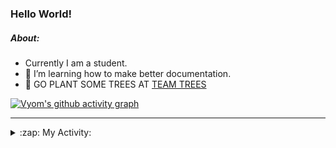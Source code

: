 ### Hello World!

##### About:
- Currently I am a student.
- 🌱 I’m learning how to make better documentation.
- 🌱 GO PLANT SOME TREES AT [TEAM TREES](https://teamtrees.org/)

[![Vyom's github activity graph](https://activity-graph.herokuapp.com/graph?username=Vyvy-vi)](https://github.com/ashutosh00710/github-readme-activity-graph)

---
<details>
  <summary>:zap: My Activity:</summary>
  
<!--START_SECTION:waka-->
![Code Time](http://img.shields.io/badge/Code%20Time-0%20secs-blue)

**I'm a Night 🦉** 

```text
🌞 Morning    91 commits     ██░░░░░░░░░░░░░░░░░░░░░░░   8.56% 
🌆 Daytime    302 commits    ███████░░░░░░░░░░░░░░░░░░   28.41% 
🌃 Evening    348 commits    ████████░░░░░░░░░░░░░░░░░   32.74% 
🌙 Night      322 commits    ███████░░░░░░░░░░░░░░░░░░   30.29%

```
📅 **I'm Most Productive on Sunday** 

```text
Monday       141 commits    ███░░░░░░░░░░░░░░░░░░░░░░   13.26% 
Tuesday      146 commits    ███░░░░░░░░░░░░░░░░░░░░░░   13.73% 
Wednesday    178 commits    ████░░░░░░░░░░░░░░░░░░░░░   16.75% 
Thursday     142 commits    ███░░░░░░░░░░░░░░░░░░░░░░   13.36% 
Friday       125 commits    ███░░░░░░░░░░░░░░░░░░░░░░   11.76% 
Saturday     102 commits    ██░░░░░░░░░░░░░░░░░░░░░░░   9.6% 
Sunday       229 commits    █████░░░░░░░░░░░░░░░░░░░░   21.54%

```


📊 **This Week I Spent My Time On** 

```text
🔥 Editors: 
No Activity Tracked This Week

🐱‍💻 Projects: 
No Activity Tracked This Week

```


 Last Updated on 20/07/2022 10:05:06 UTC
<!--END_SECTION:waka-->
</details>
